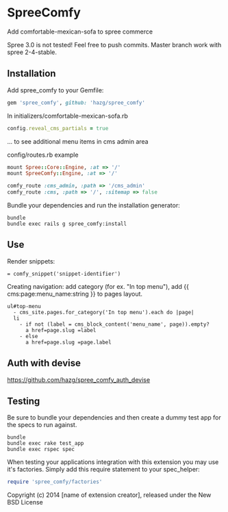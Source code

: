 SpreeComfy
==========

Add comfortable-mexican-sofa to spree commerce

Spree 3.0 is not tested! Feel free to push commits.
Master branch work with spree 2-4-stable.

Installation
------------

Add spree_comfy to your Gemfile:

```ruby
gem 'spree_comfy', github: 'hazg/spree_comfy'
```

In initializers/comfortable-mexican-sofa.rb
```ruby
config.reveal_cms_partials = true
```
... to see additional menu items in cms admin area

config/routes.rb example
```ruby
mount Spree::Core::Engine, :at => '/'
mount SpreeComfy::Engine, :at => '/'

comfy_route :cms_admin, :path => '/cms_admin'
comfy_route :cms, :path => '/', :sitemap => false
```

Bundle your dependencies and run the installation generator:

```shell
bundle
bundle exec rails g spree_comfy:install
```

Use
---
Render snippets:
```slim
= comfy_snippet('snippet-identifier')
```
Creating navigation:
add category (for ex. "In top menu"), add {{ cms:page:menu_name:string }} to pages layout.

```slim
ul#top-menu
  - cms_site.pages.for_category('In top menu').each do |page|
  li
    - if not (label = cms_block_content('menu_name', page)).empty?
      a href=page.slug =label
    - else
      a href=page.slug =page.label
```

Auth with devise
----------------

https://github.com/hazg/spree_comfy_auth_devise



Testing
-------

Be sure to bundle your dependencies and then create a dummy test app for the specs to run against.

```shell
bundle
bundle exec rake test_app
bundle exec rspec spec
```

When testing your applications integration with this extension you may use it's factories.
Simply add this require statement to your spec_helper:

```ruby
require 'spree_comfy/factories'
```

Copyright (c) 2014 [name of extension creator], released under the New BSD License
